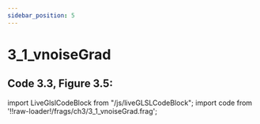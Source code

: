 ```yaml
---
sidebar_position: 5
---
```


# 3_1_vnoiseGrad
## Code 3.3, Figure 3.5: 

import LiveGlslCodeBlock from "/js/liveGLSLCodeBlock";
import code from '!!raw-loader!/frags/ch3/3_1_vnoiseGrad.frag';

<LiveGlslCodeBlock fragName='3_1_vnoiseGrad.frag' fragCode={code} />
